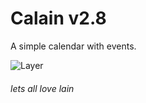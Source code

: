# Calain v2.8
A simple calendar with events.

![Layer](https://cdn.discordapp.com/attachments/565548148307787777/804288475783626782/ezgif-7-e964d4006d0f.png)

###### *lets all love lain*
